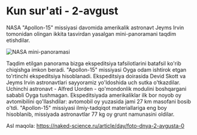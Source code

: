 # Kun sur'ati - 2-avgust

NASA "Apollon-15" missiyasi davomida amerikalik astronavt Jeyms Irvin tomonidan olingan ikkita tasvirdan yasalgan mini-panoramani taqdim etishdilar.

![NASA mini-panoramasi](https://naked-science.ru/sites/default/files/styles/full_size/public/field/image/12_5.jpg?itok=-6hgDBfJ)

Taqdim etilgan panorama bizga ekspeditsiya tafsilotlarini batafsil ko'rib chiqishga imkon beradi. "Apollon-15" missiyasi Oyga odam ishtirok etgan to'rtinchi ekspeditsiya hisoblanadi. Ekspeditsiya doirasida Devid Skott va Jeyms Irvin astronavtlari sayyoramiz yo'ldoshida uch sutka o'tkazdilar. Uchinchi astronavt - Alfred Uorden - qo'mondonlik modulini boshqargani sababli Oyga tushmagan. Ekspeditsiyada amerikaliklar ilk bor noyob oy avtomibilini qo'llashdilar: avtomobil oy yuzasida jami 27 km masofani bosib o'tdi. "Apollon-15" missiyasi ilmiy-tadqiqot materiallariga eng boy hisoblanib, missiyada astronavtlar 77 kg oy grunt namunasini oldilar.

Asl maqola: https://naked-science.ru/article/day/foto-dnya-2-avgusta-0
